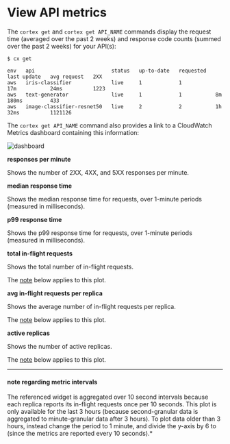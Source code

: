 # View API metrics

The `cortex get` and `cortex get API_NAME` commands display the request time (averaged over the past 2 weeks) and response code counts (summed over the past 2 weeks) for your API(s):

```text
$ cx get

env   api                         status   up-to-date   requested   last update   avg request   2XX
aws   iris-classifier             live     1            1           17m           24ms          1223
aws   text-generator              live     1            1           8m            180ms         433
aws   image-classifier-resnet50   live     2            2           1h            32ms          1121126
```

The `cortex get API_NAME` command also provides a link to a CloudWatch Metrics dashboard containing this information:

![dashboard](https://user-images.githubusercontent.com/808475/86186297-8cc5a500-baed-11ea-885f-d5c301b049eb.png)

**responses per minute**

Shows the number of 2XX, 4XX, and 5XX responses per minute.

**median response time**

Shows the median response time for requests, over 1-minute periods (measured in milliseconds).

**p99 response time**

Shows the p99 response time for requests, over 1-minute periods (measured in milliseconds).

**total in-flight requests**

Shows the total number of in-flight requests.

The [note](#note-regarding-metric-intervals) below applies to this plot.

**avg in-flight requests per replica**

Shows the average number of in-flight requests per replica.

The [note](#note-regarding-metric-intervals) below applies to this plot.

**active replicas**

Shows the number of active replicas.

The [note](#note-regarding-metric-intervals) below applies to this plot.

---

#### note regarding metric intervals

The referenced widget is aggregated over 10 second intervals because each replica reports its in-flight requests once per 10 seconds. This plot is only available for the last 3 hours (because second-granular data is aggregated to minute-granular data after 3 hours). To plot data older than 3 hours, instead change the period to 1 minute, and divide the y-axis by 6 to (since the metrics are reported every 10 seconds).*
